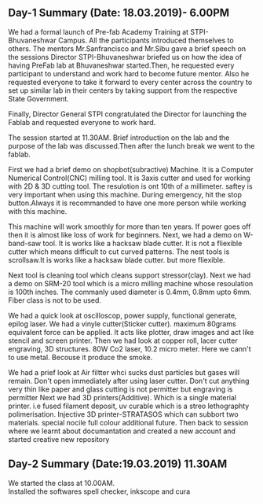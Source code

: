 ## Day-1 Summary (Date: 18.03.2019)- 6.00PM
We had a formal launch of Pre-fab Academy Training at STPI-Bhuvaneshwar Campus.
All the participants introduced themselves to others. The mentors Mr.Sanfrancisco and Mr.Sibu gave a brief speech on the sessions
Director STPI-Bhuvaneshwar briefed us on how the idea of having PreFab lab at Bhuvaneshwar started.Then, he requested every participant to understand and work hard to become future mentor. Also he requested everyone to take it forward to every center across the country to set up similar lab in their centers by taking support from the respective State Government.

Finally, Director General STPI congratulated the Director for launching the Fablab and  requested everyone to work hard.

The session started at 11.30AM. Brief introduction on the lab and the purpose of the lab was discussed.Then after the lunch break we went to the fablab. 

First we had a brief demo on shopbot(subractive) Machine. It is a Computer Numerical Control(CNC) milling tool. It is 3axis cutter and used for working with 2D & 3D cutting tool. The resulotion is ont 10th of a millimeter. saftey is very important when using this machine. During emergency, hit the stop button.Always it is recommanded to have one more person while working with this machine.

This machine will work smoothly for more than ten years. If power goes off then it is almost like loss of work for beginners. Next, we had a demo on W-band-saw tool. It is works like a hacksaw blade cutter. It is not a fliexible cutter which means difficult to cut curved patterns. The nest tools is scrollsaw.It is works like a hacksaw blade cutter. but more fliexible.

 Next tool is cleaning tool which cleans support stressor(clay). Next we had a demo on SRM-20 tool which is a micro milling machine whose resoulation is 100th inches. The commanly used diameter is 0.4mm, 0.8mm upto 6mm. Fiber class is not to be used.

We had a quick look at oscilloscop, power supply, functional generate, epilog laser. We had a vinyle cutter(Sticker cutter). maximum 80grams equivalent force can be applied. It acts like plotter, draw images and act like stencil and screen printer. Then we had look at copper roll, lacer cutter engraving, 3D structures. 80W Co2 laser, 10.2 micro meter. Here we cann't to use metal. Becouse it produce the smoke.

 We had a prief look at Air filtter whci sucks dust particles but gases will remain. Don't open immediately after using laser cutter. Don't cut anything very thin like paper and glass cutting is not permitter but engraving is permitter  Next we had 3D printers(Additive). Which is a single material printer. i.e fused filament deposit, uv curable which is a streo lethographty polimerisation. Injective 3D printer-STRATASOS which can subbort two materials. special nocile full colour additional future. Then back to session where we learnt about documantation and created a new account and started creative new repository
## Day-2 Summary (Date:19.03.2019) 11.30AM
We started the class at 10.00AM.     
Installed the softwares spell checker, inkscope and cura
